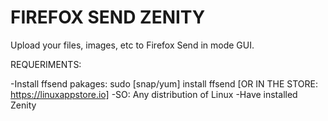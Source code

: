 # FIREFOX SEND ZENITY
Upload your files, images, etc to Firefox Send in mode GUI.

REQUERIMENTS:

-Install ffsend pakages: sudo [snap/yum] install ffsend    [OR IN THE STORE: https://linuxappstore.io]
-SO: Any distribution of Linux
-Have installed Zenity
